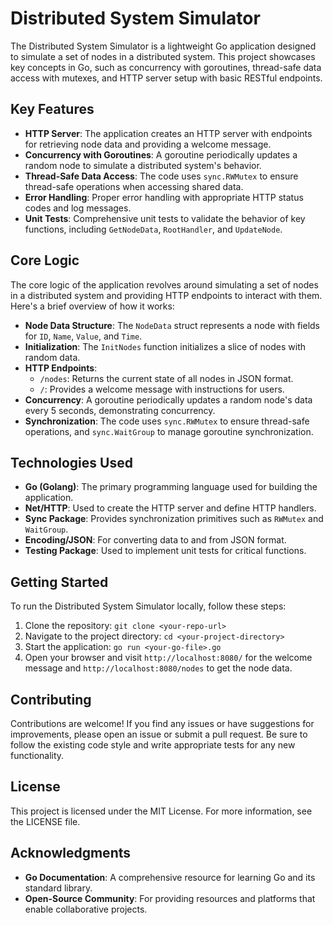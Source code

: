 # Distributed System Simulator

The Distributed System Simulator is a lightweight Go application designed to simulate a set of nodes in a distributed system. This project showcases key concepts in Go, such as concurrency with goroutines, thread-safe data access with mutexes, and HTTP server setup with basic RESTful endpoints.

## Key Features

- **HTTP Server**: The application creates an HTTP server with endpoints for retrieving node data and providing a welcome message.
- **Concurrency with Goroutines**: A goroutine periodically updates a random node to simulate a distributed system's behavior.
- **Thread-Safe Data Access**: The code uses `sync.RWMutex` to ensure thread-safe operations when accessing shared data.
- **Error Handling**: Proper error handling with appropriate HTTP status codes and log messages.
- **Unit Tests**: Comprehensive unit tests to validate the behavior of key functions, including `GetNodeData`, `RootHandler`, and `UpdateNode`.

## Core Logic

The core logic of the application revolves around simulating a set of nodes in a distributed system and providing HTTP endpoints to interact with them. Here's a brief overview of how it works:

- **Node Data Structure**: The `NodeData` struct represents a node with fields for `ID`, `Name`, `Value`, and `Time`.
- **Initialization**: The `InitNodes` function initializes a slice of nodes with random data.
- **HTTP Endpoints**: 
  - `/nodes`: Returns the current state of all nodes in JSON format.
  - `/`: Provides a welcome message with instructions for users.
- **Concurrency**: A goroutine periodically updates a random node's data every 5 seconds, demonstrating concurrency.
- **Synchronization**: The code uses `sync.RWMutex` to ensure thread-safe operations, and `sync.WaitGroup` to manage goroutine synchronization.

## Technologies Used

- **Go (Golang)**: The primary programming language used for building the application.
- **Net/HTTP**: Used to create the HTTP server and define HTTP handlers.
- **Sync Package**: Provides synchronization primitives such as `RWMutex` and `WaitGroup`.
- **Encoding/JSON**: For converting data to and from JSON format.
- **Testing Package**: Used to implement unit tests for critical functions.

## Getting Started

To run the Distributed System Simulator locally, follow these steps:

1. Clone the repository: `git clone <your-repo-url>`
2. Navigate to the project directory: `cd <your-project-directory>`
3. Start the application: `go run <your-go-file>.go`
4. Open your browser and visit `http://localhost:8080/` for the welcome message and `http://localhost:8080/nodes` to get the node data.

## Contributing

Contributions are welcome! If you find any issues or have suggestions for improvements, please open an issue or submit a pull request. Be sure to follow the existing code style and write appropriate tests for any new functionality.

## License

This project is licensed under the MIT License. For more information, see the LICENSE file.

## Acknowledgments

- **Go Documentation**: A comprehensive resource for learning Go and its standard library.
- **Open-Source Community**: For providing resources and platforms that enable collaborative projects.
